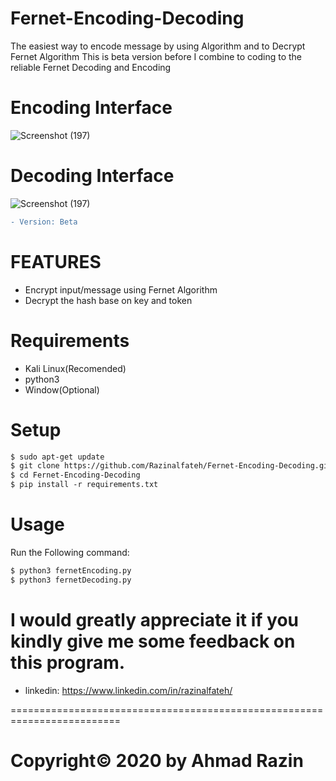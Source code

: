 # Fernet-Encoding-Decoding
The easiest way to encode message by using Algorithm and to Decrypt Fernet Algorithm
This is beta  version before I combine to coding to the reliable Fernet Decoding and Encoding
# Encoding Interface
![Screenshot (197)](https://github.com/Razinalfateh/Fernet-Encoding-Decoding/blob/main/encodeinterface.JPG?raw=true)
# Decoding Interface
![Screenshot (197)](https://github.com/Razinalfateh/Fernet-Encoding-Decoding/blob/main/decodeinterface.JPG?raw=true)
```diff
- Version: Beta
```

# FEATURES

- Encrypt input/message using Fernet Algorithm
- Decrypt the hash base on key and token

# Requirements

- Kali Linux(Recomended)
- python3
- Window(Optional)




# Setup

```diff
$ sudo apt-get update
$ git clone https://github.com/Razinalfateh/Fernet-Encoding-Decoding.git
$ cd Fernet-Encoding-Decoding
$ pip install -r requirements.txt
```

# Usage

Run the Following command:
```diff
$ python3 fernetEncoding.py
$ python3 fernetDecoding.py
```

 I would greatly appreciate it if you kindly give me some feedback on this program.
 =========================================================================

 - linkedin: https://www.linkedin.com/in/razinalfateh/

 =========================================================================
 # Copyright© 2020 by Ahmad Razin 

